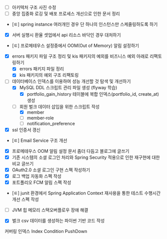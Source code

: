 - [ ] 아키텍처 구조 사진 수정
- [ ] 중앙 집중화 로깅 및 배포 프로세스 개선으로 인한 문서 정리
- [ㅌ] spring instance 여러개인 경우 단 하나의 인스턴스만 스케줄링하도록 하기
- [x] 서버 실행시 환율 셋업에서 api 리소스 바닥인 경우 대처하기
- [ㅌ] 프로메테우스 설정중에서 OOM(Out of Memory) 알림 설정하기
- [x] errors 패키지 파일 구조 정리 및 kis 패키지의 예외를 비즈니스 예외 아래로 리팩토링하기
	- [x] errors 패키지 파일 정리
	- [x] kis 패키지의 예외 구조 리팩토링
- [ ] 데이터베이스 인덱스를 이용하여 성능 개선할 것 탐색 및 개선하기
	- [x] MySQL DDL 스크립트 관리 파일 생성 (flyway 학습)
		- [x] portfolio_gain_history 테이블에 복합 인덱스(portfolio_id, create_at) 생성
	- [ ] 회원 벌크 데이터 삽입을 위한 스크립트 작성
		- [x] member
		- [ ] member-role
		- [ ] notification_preference
- [x] ssl 인증서 갱신
- [ㅌ] Email Service 구조 개선
- [x] 프로메테우스 OOM 알림 설정 문서 좀더 다듬고 블로그에 글쓰기
- [x] 기존 시스템의 소셜 로그인 처리와 Spring Security 적용으로 인한 재구현에 대한 비교 글쓰기
- [x] OAuth2.0 소셜 로그인 구현 스펙 작성하기
- [x] 로그 백업 자동화 스펙 작성
- [x] 포트폴리오 FCM 알림 스펙 작성
- [ㅌ] junit 환경에서 Spring Application Context 재사용을 통한 테스트 수행시간 개선 스펙 작성
- [ ] JVM 힙 메모리 스택오버플로우 장애 해결
- [x] 벌크 csv 데이터를 생성하는 파이썬 기반 코드 작성


커버링 인덱스
Index Condition PushDown